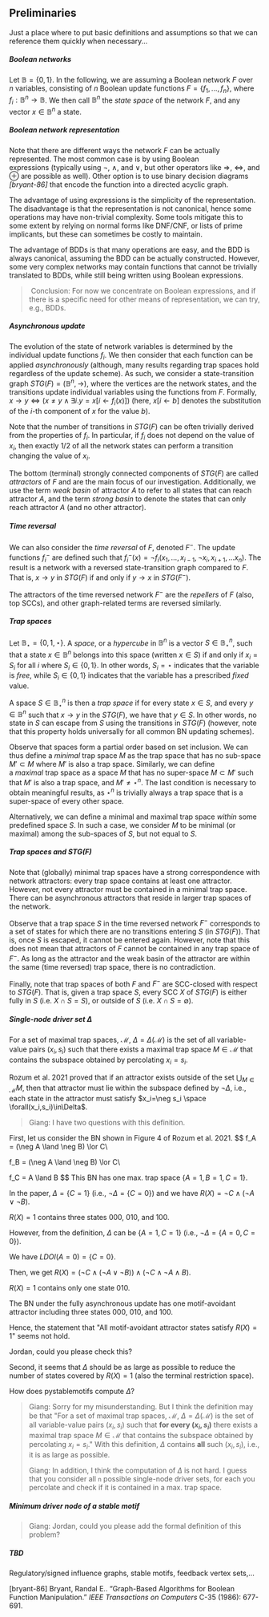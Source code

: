 ## Preliminaries

Just a place where to put basic definitions and assumptions so that we can reference them quickly when necessary...

##### Boolean networks

Let $\mathbb{B} = \{0, 1\}$. In the following, we are assuming a Boolean network $F$ over $n$ variables, consisting of $n$ Boolean update functions $F = \{ f_1, \ldots, f_n \}$, where $f_i: \mathbb{B}^n \to \mathbb{B}$. We then call $\mathbb{B}^n$ the *state space* of the network $F$, and any vector $x \in \mathbb{B}^n$ a state.

##### Boolean network representation

Note that there are different ways the network $F$ can be actually represented. The most common case is by using Boolean expressions (typically using $\neg$, $\land$, and $\lor$, but other operators like $\Rightarrow$, $\Leftrightarrow$, and $\oplus$ are possible as well). Other option is to use binary decision diagrams *[bryant-86]* that encode the function into a directed acyclic graph. 

The advantage of using expressions is the simplicity of the representation. The disadvantage is that the representation is not canonical, hence some operations may have non-trivial complexity. Some tools mitigate this to some extent by relying on normal forms like DNF/CNF, or lists of prime implicants, but these can sometimes be costly to maintain.

The advantage of BDDs is that many operations are easy, and the BDD is always canonical, assuming the BDD can be actually constructed. However, some very complex networks may contain functions that cannot be trivially translated to BDDs, while still being written using Boolean expressions.

>  Conclusion: For now we concentrate on Boolean expressions, and if there is a specific need for other means of representation, we can try, e.g., BDDs.

##### Asynchronous update

The evolution of the state of network variables is determined by the individual update functions $f_i$. We then consider that each function can be applied *asynchronously* (although, many results regarding trap spaces hold regardless of the update scheme). As such, we consider a state-transition graph $STG(F) = (\mathbb{B}^n, \to)$, where the vertices are the network states, and the transitions update individual variables using the functions from $F$. Formally, $x \to y \Leftrightarrow (x \not= y \land \exists i. y = x[i \gets f_i(x)])$ (here, $x[i \gets b]$ denotes the substitution of the $i$-th component of $x$ for the value $b$).

Note that the number of transitions in $STG(F)$ can be often trivially derived from the properties of $f_i$. In particular, if $f_i$ does not depend on the value of $x_i$, then exactly 1/2 of all the network states can perform a transition changing the value of $x_i$. 

The bottom (terminal) strongly connected components of $STG(F)$ are called *attractors* of $F$ and are the main focus of our investigation. Additionally, we use the term *weak basin* of attractor $A$ to refer to all states that can reach attractor $A$, and the term *strong basin* to denote the states that can only reach attractor $A$ (and no other attractor).

##### Time reversal

We can also consider the *time reversal* of $F$, denoted $F^-$. The update functions $f_i^-$ are defined such that $f_i^-(x) = \neg f_i(x_1, \ldots,x_{i-1},\neg x_i,x_{i+1},\ldots x_n)$. The result is a network with a reversed state-transition graph compared to $F$. That is, $x \to y$ in $STG(F)$ if and only if $y \to x$ in $STG(F^-)$.

The attractors of the time reversed network $F^-$ are the *repellers* of $F$ (also, top SCCs), and other graph-related terms are reversed similarly.

##### Trap spaces

Let $\mathbb{B}_\star = \{0, 1, \star \}$. A *space*, or a *hypercube* in $\mathbb{B}^n$ is a vector $S \in \mathbb{B}^n_\star$, such that a state $x \in \mathbb{B}^n$ belongs into this space (written $x \in S$) if and only if $x_i = S_i$ for all $i$ where $S_i \in \{0,1\}$. In other words, $S_i = \star$ indicates that the variable is *free*, while $S_i \in \{0,1\}$ indicates that the variable has a prescribed *fixed* value.

A space $S \in \mathbb{B}^n_\star$ is then a *trap space* if for every state $x \in S$, and every $y \in \mathbb{B}^n$ such that $x \to y$ in the $STG(F)$, we have that $y \in S$. In other words, no state in $S$ can escape from $S$ using the transitions in $STG(F)$ (however, note that this property holds universally for all common BN updating schemes).

Observe that spaces form a partial order based on set inclusion. We can thus define a *minimal* trap space $M$ as the trap space that has no sub-space $M' \subset M$ where $M'$ is also a trap space. Similarly, we can define a *maximal* trap space as a space $M$ that has no super-space $M \subset M'$ such that $M'$ is also a trap space, and $M' \not= \star^n$. The last condition is necessary to obtain meaningful results, as $\star^n$ is trivially always a trap space that is a super-space of every other space.

Alternatively, we can define a minimal and maximal trap space *within* some predefined space $S$. In such a case, we consider $M$ to be minimal (or maximal) among the sub-spaces of $S$, but not equal to $S$.

##### Trap spaces and $STG(F)$

Note that (globally) minimal trap spaces have a strong correspondence with network attractors: every trap space contains at least one attractor. However, not every attractor must be contained in a minimal trap space. There can be asynchronous attractors that reside in larger trap spaces of the network.

Observe that a trap space $S$ in the time reversed network $F^-$ corresponds to a set of states for which there are no transitions entering $S$ (in $STG(F)$). That is, once $S$ is escaped, it cannot be entered again. However, note that this does not mean that attractors of $F$ cannot be contained in any trap space of $F^-$. As long as the attractor and the weak basin of the attractor are within the same (time reversed) trap space, there is no contradiction.

Finally, note that trap spaces of both $F$ and $F^-$ are SCC-closed with respect to $STG(F)$. That is, given a trap space $S$, every SCC $X$ of $STG(F)$ is either fully in $S$ (i.e. $X \cap S = S$), or outside of $S$ (i.e. $X \cap S = \emptyset$).

##### Single-node driver set $\Delta$

For a set of maximal trap spaces, $\mathscr{M}$, $\Delta=\Delta(\mathscr{M})$ is the set of all variable-value pairs $(x_i,s_i)$ such that there exists a maximal trap space $M\in\mathscr{M}$  that contains the subspace obtained by percolating $x_i=s_i$.

Rozum et al. 2021 proved that if an attractor exists outside of the set $\bigcup_{M\in\mathscr{M}} M$, then that attractor must lie within the subspace defined by $\neg \Delta$, i.e., each state in the attractor must satisfy $x_i=\neg s_i \space \forall(x_i,s_i)\in\Delta$.

> Giang: I have two questions with this definition.

First, let us consider the BN shown in Figure 4 of Rozum et al. 2021.
$$
f_A = (\neg A \land \neg B) \lor C\\

f_B = (\neg A \land \neg B) \lor C\\

f_C = A \land B
$$
This BN has one max. trap space $\{A = 1, B = 1, C = 1\}$.

In the paper, $\Delta = \{C = 1\}$ (i.e., $\neg \Delta = \{C = 0\}$) and we have $R(X) = \neg C \land (\neg A \lor \neg B)$.

$R(X) = 1$ contains three states 000, 010, and 100.

However, from the definition, $\Delta$ can be $\{A = 1, C = 1\}$ (i.e., $\neg \Delta = \{A = 0, C = 0\}$).

We have $LDOI(A = 0) = \{C = 0\}$.

Then, we get $R(X) = (\neg C \land (\neg A \lor \neg B)) \land (\neg C \land \neg A \land B)$.

$R(X) = 1$ contains only one state 010.

The BN under the fully asynchronous update has one motif-avoidant attractor including three states 000, 010, and 100.

Hence, the statement that "All motif-avoidant attractor states satisfy $R(X) = 1$" seems not hold.

Jordan, could you please check this?



Second, it seems that $\Delta$ should be as large as possible to reduce the number of states covered by $R(X) = 1$ (also the terminal restriction space).

How does pystablemotifs compute $\Delta$?



> Giang: Sorry for my misunderstanding. But I think the definition may be that "For a set of maximal trap spaces, $\mathscr{M}$, $\Delta=\Delta(\mathscr{M})$ is the set of all variable-value pairs $(x_i,s_i)$ such that **for every $(x_i,s_i)$** there exists a maximal trap space $M\in\mathscr{M}$  that contains the subspace obtained by percolating $x_i=s_i$." With this definition, $\Delta$ contains **all** such $(x_i,s_i)$, i.e., it is as large as possible.
>
> 
>
> Giang: In addition, I think the computation of $\Delta$ is not hard. I guess that you consider all `n` possible single-node driver sets, for each you percolate and check if it is contained in a max. trap space.

##### Minimum driver node of a stable motif



> Giang: Jordan, could you please add the formal definition of this problem?



##### TBD

Regulatory/signed influence graphs, stable motifs, feedback vertex sets,...

[bryant-86] Bryant, Randal E.. “Graph-Based Algorithms for Boolean Function Manipulation.” *IEEE Transactions on Computers* C-35 (1986): 677-691.